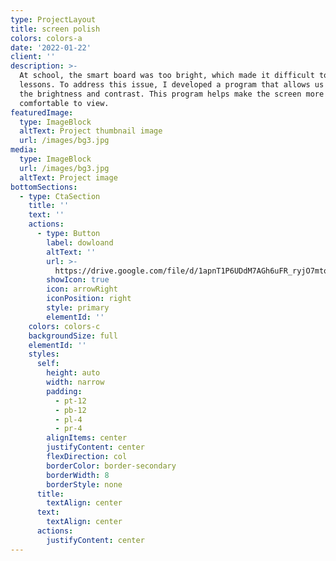 ```yaml
---
type: ProjectLayout
title: screen polish
colors: colors-a
date: '2022-01-22'
client: ''
description: >-
  At school, the smart board was too bright, which made it difficult to conduct
  lessons. To address this issue, I developed a program that allows us to adjust
  the brightness and contrast. This program helps make the screen more
  comfortable to view.
featuredImage:
  type: ImageBlock
  altText: Project thumbnail image
  url: /images/bg3.jpg
media:
  type: ImageBlock
  url: /images/bg3.jpg
  altText: Project image
bottomSections:
  - type: CtaSection
    title: ''
    text: ''
    actions:
      - type: Button
        label: dowloand
        altText: ''
        url: >-
          https://drive.google.com/file/d/1apnT1P6UDdM7AGh6uFR_ryjO7mtonjTs/view?usp=drive_link
        showIcon: true
        icon: arrowRight
        iconPosition: right
        style: primary
        elementId: ''
    colors: colors-c
    backgroundSize: full
    elementId: ''
    styles:
      self:
        height: auto
        width: narrow
        padding:
          - pt-12
          - pb-12
          - pl-4
          - pr-4
        alignItems: center
        justifyContent: center
        flexDirection: col
        borderColor: border-secondary
        borderWidth: 8
        borderStyle: none
      title:
        textAlign: center
      text:
        textAlign: center
      actions:
        justifyContent: center
---
```

